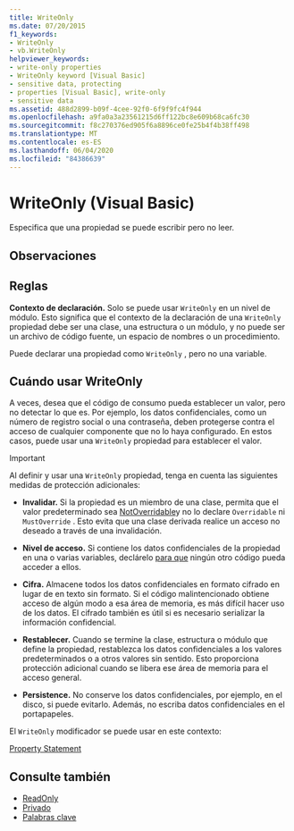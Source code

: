 ```yaml
---
title: WriteOnly
ms.date: 07/20/2015
f1_keywords:
- WriteOnly
- vb.WriteOnly
helpviewer_keywords:
- write-only properties
- WriteOnly keyword [Visual Basic]
- sensitive data, protecting
- properties [Visual Basic], write-only
- sensitive data
ms.assetid: 488d2899-b09f-4cee-92f0-6f9f9fc4f944
ms.openlocfilehash: a9fa0a3a23561215d6ff122bc8e609b68ca6fc30
ms.sourcegitcommit: f8c270376ed905f6a8896ce0fe25b4f4b38ff498
ms.translationtype: MT
ms.contentlocale: es-ES
ms.lasthandoff: 06/04/2020
ms.locfileid: "84386639"
---
```

# <a name="writeonly-visual-basic"></a>WriteOnly (Visual Basic)
Especifica que una propiedad se puede escribir pero no leer.  
  
## <a name="remarks"></a>Observaciones  
  
## <a name="rules"></a>Reglas  
 **Contexto de declaración.** Solo se puede usar `WriteOnly` en un nivel de módulo. Esto significa que el contexto de la declaración de una `WriteOnly` propiedad debe ser una clase, una estructura o un módulo, y no puede ser un archivo de código fuente, un espacio de nombres o un procedimiento.  
  
 Puede declarar una propiedad como `WriteOnly` , pero no una variable.  
  
## <a name="when-to-use-writeonly"></a>Cuándo usar WriteOnly  
 A veces, desea que el código de consumo pueda establecer un valor, pero no detectar lo que es. Por ejemplo, los datos confidenciales, como un número de registro social o una contraseña, deben protegerse contra el acceso de cualquier componente que no lo haya configurado. En estos casos, puede usar una `WriteOnly` propiedad para establecer el valor.  
  
> [!IMPORTANT]
> Al definir y usar una `WriteOnly` propiedad, tenga en cuenta las siguientes medidas de protección adicionales:  
  
- **Invalidar.** Si la propiedad es un miembro de una clase, permita que el valor predeterminado sea [NotOverridable](notoverridable.md)y no lo declare `Overridable` ni `MustOverride` . Esto evita que una clase derivada realice un acceso no deseado a través de una invalidación.  
  
- **Nivel de acceso.** Si contiene los datos confidenciales de la propiedad en una o varias variables, declárelo [para que](private.md) ningún otro código pueda acceder a ellos.  
  
- **Cifra.** Almacene todos los datos confidenciales en formato cifrado en lugar de en texto sin formato. Si el código malintencionado obtiene acceso de algún modo a esa área de memoria, es más difícil hacer uso de los datos. El cifrado también es útil si es necesario serializar la información confidencial.  
  
- **Restablecer.** Cuando se termine la clase, estructura o módulo que define la propiedad, restablezca los datos confidenciales a los valores predeterminados o a otros valores sin sentido. Esto proporciona protección adicional cuando se libera ese área de memoria para el acceso general.  
  
- **Persistence.** No conserve los datos confidenciales, por ejemplo, en el disco, si puede evitarlo. Además, no escriba datos confidenciales en el portapapeles.  
  
 El `WriteOnly` modificador se puede usar en este contexto:  
  
 [Property Statement](../statements/property-statement.md)  
  
## <a name="see-also"></a>Consulte también

- [ReadOnly](readonly.md)
- [Privado](private.md)
- [Palabras clave](../keywords/index.md)
